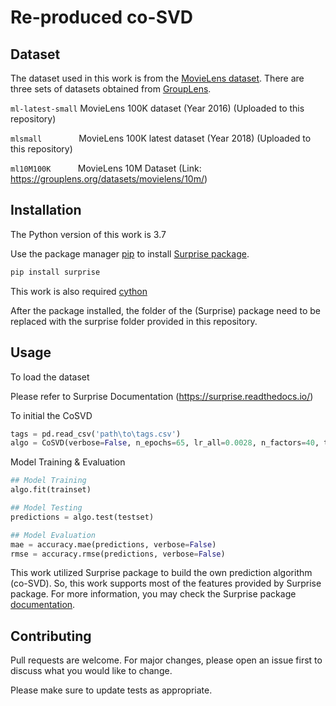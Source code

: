 # Re-produced co-SVD

## Dataset
The dataset used in this work is from the [MovieLens dataset](https://grouplens.org/datasets/movielens/). There are three sets of datasets obtained from [GroupLens](https://grouplens.org).


`ml-latest-small` MovieLens 100K dataset (Year 2016) (Uploaded to this repository)

`mlsmall`
&nbsp;&nbsp;&nbsp;&nbsp;&nbsp;&nbsp;&nbsp;&nbsp;&nbsp;&nbsp;&nbsp;&nbsp;&nbsp;
MovieLens 100K latest dataset (Year 2018) (Uploaded to this repository)

`ml10M100K` 
&nbsp;&nbsp;&nbsp;&nbsp;&nbsp;&nbsp;&nbsp;&nbsp;&nbsp;
MovieLens 10M Dataset (Link: https://grouplens.org/datasets/movielens/10m/)

## Installation

The Python version of this work is 3.7

Use the package manager [pip](https://pip.pypa.io/en/stable/) to install [Surprise package](http://surpriselib.com/).

```bash
pip install surprise
```

This work is also required [cython](https://cython.org/)

After the package installed, the folder of the (Surprise) package need to be replaced with the surprise folder provided in this repository.

## Usage
To load the dataset

Please refer to Surprise Documentation (https://surprise.readthedocs.io/)

To initial the CoSVD
```python
tags = pd.read_csv('path\to\tags.csv')
algo = CoSVD(verbose=False, n_epochs=65, lr_all=0.0028, n_factors=40, tags=tags, random_state=123)
```

Model Training & Evaluation
```python
## Model Training
algo.fit(trainset)

## Model Testing
predictions = algo.test(testset)

## Model Evaluation
mae = accuracy.mae(predictions, verbose=False)
rmse = accuracy.rmse(predictions, verbose=False)
```
This work utilized Surprise package to build the own prediction algorithm (co-SVD). So, this work supports most of the features provided by Surprise package. For more information, you may check the Surprise package [documentation](https://surprise.readthedocs.io/en/stable/).

## Contributing
Pull requests are welcome. For major changes, please open an issue first to discuss what you would like to change.

Please make sure to update tests as appropriate.
